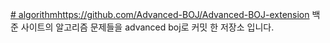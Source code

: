 [# algorithm](https://github.com/Advanced-BOJ/Advanced-BOJ-extension)https://github.com/Advanced-BOJ/Advanced-BOJ-extension
백준 사이트의 알고리즘 문제들을 advanced boj로 커밋 한 저장소 입니다.

